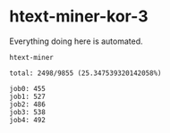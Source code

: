# htext-miner-kor-3

Everything doing here is automated.

```
htext-miner

total: 2498/9855 (25.347539320142058%)

job0: 455
job1: 527
job2: 486
job3: 538
job4: 492
```